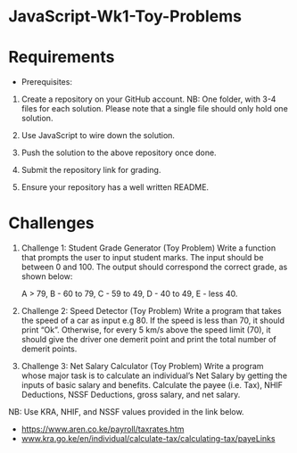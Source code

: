 # JavaScript-Wk1-Toy-Problems

# Requirements

* Prerequisites:

1. Create a repository on your GitHub account.
NB: One folder, with 3-4 files for each solution. Please note that a single file should only hold one solution.

2. Use JavaScript to wire down the solution.

3. Push the solution to the above repository once done.

4. Submit the repository link for grading.

5. Ensure your repository has a well written README.

# Challenges

1. Challenge 1: Student Grade Generator (Toy Problem)
   Write a function that prompts the user to input student marks. The input should be between 0 and 100. The output should correspond the correct grade, as shown below: 

   A > 79, B - 60 to 79, C -  59 to 49, D - 40 to 49, E - less 40.

2. Challenge 2: Speed Detector (Toy Problem)
   Write a program that takes the speed of a car as input e.g 80. If the speed is less than 70, it should print “Ok”. Otherwise, for every 5 km/s above the speed limit (70), it should give the driver one demerit point and print the total number of demerit points.

3. Challenge 3: Net Salary Calculator (Toy Problem)
  Write a program whose major task is to calculate an individual’s Net Salary by getting the inputs of basic salary and benefits. Calculate the payee (i.e. Tax), NHIF Deductions, NSSF Deductions, gross salary, and net salary. 

  NB: Use KRA, NHIF, and NSSF values provided in the link below.
  - https://www.aren.co.ke/payroll/taxrates.htm 
  - www.kra.go.ke/en/individual/calculate-tax/calculating-tax/payeLinks



